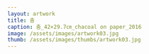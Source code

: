 ```yaml
---
layout: artwork
title: 춤
caption: 춤_42×29.7㎝_chacoal on paper_2016
image: /assets/images/artwork03.jpg
thumb: /assets/images/thumbs/artwork03.jpg
---
```

